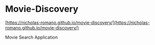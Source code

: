 # Movie-Discovery

[https://nicholas-romano.github.io/movie-discovery/](https://nicholas-romano.github.io/movie-discovery/)

Movie Search Application
